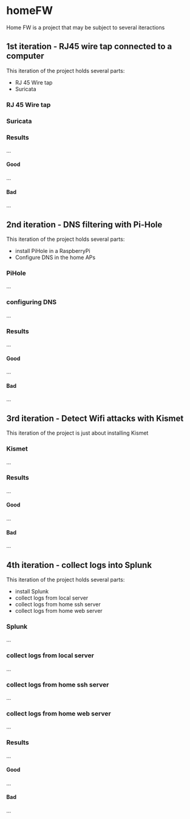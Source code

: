 # homeFW
Home FW is a project that may be subject to several iteractions

## 1st iteration - RJ45 wire tap connected to a computer
This iteration of the project  holds several parts:
* RJ 45 Wire tap
* Suricata

### RJ 45 Wire tap

### Suricata

### Results
...
#### Good
...
#### Bad
...

## 2nd iteration - DNS filtering with Pi-Hole
This iteration of the project holds several parts:
* install PiHole in a RaspberryPi
* Configure DNS in the home APs

### PiHole
...
### configuring DNS
...
### Results
...
#### Good
...
#### Bad
...

## 3rd iteration - Detect Wifi attacks with Kismet
This iteration of the project is just about installing Kismet
### Kismet
...
### Results
...
#### Good
...
#### Bad
...

## 4th iteration - collect logs into Splunk
This iteration of the project holds several parts:
* install Splunk
* collect logs from local server
* collect logs from home ssh server
* collect logs from home web server
### Splunk
...
### collect logs from local server
...
### collect logs from home ssh server
...
### collect logs from home web server
...
### Results
...
#### Good
...
#### Bad
...
